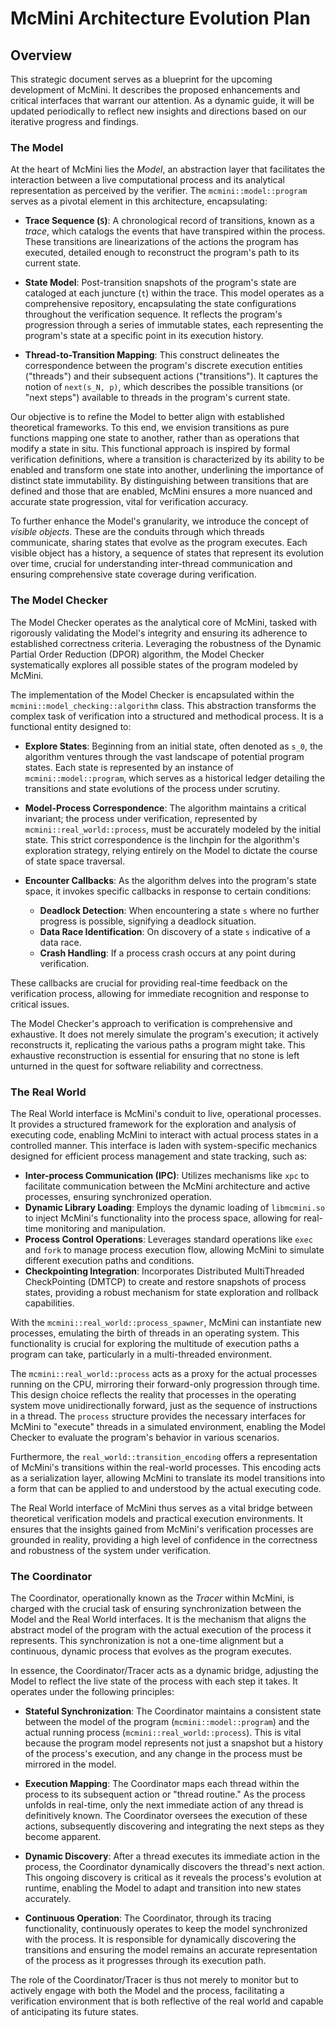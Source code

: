 # McMini Architecture Evolution Plan

## Overview

This strategic document serves as a blueprint for the upcoming development of McMini. It describes the proposed enhancements and critical interfaces that warrant our attention. As a dynamic guide, it will be updated periodically to reflect new insights and directions based on our iterative progress and findings.

### The Model

At the heart of McMini lies the _Model_, an abstraction layer that facilitates the interaction between a live computational process and its analytical representation as perceived by the verifier. The `mcmini::model::program` serves as a pivotal element in this architecture, encapsulating:

- **Trace Sequence (`S`)**: A chronological record of transitions, known as a _trace_, which catalogs the events that have transpired within the process. These transitions are linearizations of the actions the program has executed, detailed enough to reconstruct the program's path to its current state.

- **State Model**: Post-transition snapshots of the program's state are cataloged at each juncture (`t`) within the trace. This model operates as a comprehensive repository, encapsulating the state configurations throughout the verification sequence. It reflects the program's progression through a series of immutable states, each representing the program's state at a specific point in its execution history.

- **Thread-to-Transition Mapping**: This construct delineates the correspondence between the program's discrete execution entities ("threads") and their subsequent actions ("transitions"). It captures the notion of `next(s_N, p)`, which describes the possible transitions (or "next steps") available to threads in the program's current state.

Our objective is to refine the Model to better align with established theoretical frameworks. To this end, we envision transitions as pure functions mapping one state to another, rather than as operations that modify a state in situ. This functional approach is inspired by formal verification definitions, where a transition is characterized by its ability to be enabled and transform one state into another, underlining the importance of distinct state immutability. By distinguishing between transitions that are defined and those that are enabled, McMini ensures a more nuanced and accurate state progression, vital for verification accuracy.

To further enhance the Model's granularity, we introduce the concept of _visible objects_. These are the conduits through which threads communicate, sharing states that evolve as the program executes. Each visible object has a history, a sequence of states that represent its evolution over time, crucial for understanding inter-thread communication and ensuring comprehensive state coverage during verification.

### The Model Checker

The Model Checker operates as the analytical core of McMini, tasked with rigorously validating the Model's integrity and ensuring its adherence to established correctness criteria. Leveraging the robustness of the Dynamic Partial Order Reduction (DPOR) algorithm, the Model Checker systematically explores all possible states of the program modeled by McMini.

The implementation of the Model Checker is encapsulated within the `mcmini::model_checking::algorithm` class. This abstraction transforms the complex task of verification into a structured and methodical process. It is a functional entity designed to:

- **Explore States**: Beginning from an initial state, often denoted as `s_0`, the algorithm ventures through the vast landscape of potential program states. Each state is represented by an instance of `mcmini::model::program`, which serves as a historical ledger detailing the transitions and state evolutions of the process under scrutiny.

- **Model-Process Correspondence**: The algorithm maintains a critical invariant; the process under verification, represented by `mcmini::real_world::process`, must be accurately modeled by the initial state. This strict correspondence is the linchpin for the algorithm's exploration strategy, relying entirely on the Model to dictate the course of state space traversal.

- **Encounter Callbacks**: As the algorithm delves into the program's state space, it invokes specific callbacks in response to certain conditions:
  - **Deadlock Detection**: When encountering a state `s` where no further progress is possible, signifying a deadlock situation.
  - **Data Race Identification**: On discovery of a state `s` indicative of a data race.
  - **Crash Handling**: If a process crash occurs at any point during verification.

These callbacks are crucial for providing real-time feedback on the verification process, allowing for immediate recognition and response to critical issues.

The Model Checker's approach to verification is comprehensive and exhaustive. It does not merely simulate the program's execution; it actively reconstructs it, replicating the various paths a program might take. This exhaustive reconstruction is essential for ensuring that no stone is left unturned in the quest for software reliability and correctness.

### The Real World

The Real World interface is McMini's conduit to live, operational processes. It provides a structured framework for the exploration and analysis of executing code, enabling McMini to interact with actual process states in a controlled manner. This interface is laden with system-specific mechanics designed for efficient process management and state tracking, such as:

- **Inter-process Communication (IPC)**: Utilizes mechanisms like `xpc` to facilitate communication between the McMini architecture and active processes, ensuring synchronized operation.
- **Dynamic Library Loading**: Employs the dynamic loading of `libmcmini.so` to inject McMini's functionality into the process space, allowing for real-time monitoring and manipulation.
- **Process Control Operations**: Leverages standard operations like `exec` and `fork` to manage process execution flow, allowing McMini to simulate different execution paths and conditions.
- **Checkpointing Integration**: Incorporates Distributed MultiThreaded CheckPointing (DMTCP) to create and restore snapshots of process states, providing a robust mechanism for state exploration and rollback capabilities.

With the `mcmini::real_world::process_spawner`, McMini can instantiate new processes, emulating the birth of threads in an operating system. This functionality is crucial for exploring the multitude of execution paths a program can take, particularly in a multi-threaded environment.

The `mcmini::real_world::process` acts as a proxy for the actual processes running on the CPU, mirroring their forward-only progression through time. This design choice reflects the reality that processes in the operating system move unidirectionally forward, just as the sequence of instructions in a thread. The `process` structure provides the necessary interfaces for McMini to "execute" threads in a simulated environment, enabling the Model Checker to evaluate the program's behavior in various scenarios.

Furthermore, the `real_world::transition_encoding` offers a representation of McMini's transitions within the real-world processes. This encoding acts as a serialization layer, allowing McMini to translate its model transitions into a form that can be applied to and understood by the actual executing code.

The Real World interface of McMini thus serves as a vital bridge between theoretical verification models and practical execution environments. It ensures that the insights gained from McMini's verification processes are grounded in reality, providing a high level of confidence in the correctness and robustness of the system under verification.

### The Coordinator

The Coordinator, operationally known as the _Tracer_ within McMini, is charged with the crucial task of ensuring synchronization between the Model and the Real World interfaces. It is the mechanism that aligns the abstract model of the program with the actual execution of the process it represents. This synchronization is not a one-time alignment but a continuous, dynamic process that evolves as the program executes.

In essence, the Coordinator/Tracer acts as a dynamic bridge, adjusting the Model to reflect the live state of the process with each step it takes. It operates under the following principles:

- **Stateful Synchronization**: The Coordinator maintains a consistent state between the model of the program (`mcmini::model::program`) and the actual running process (`mcmini::real_world::process`). This is vital because the program model represents not just a snapshot but a history of the process's execution, and any change in the process must be mirrored in the model.

- **Execution Mapping**: The Coordinator maps each thread within the process to its subsequent action or "thread routine." As the process unfolds in real-time, only the next immediate action of any thread is definitively known. The Coordinator oversees the execution of these actions, subsequently discovering and integrating the next steps as they become apparent.

- **Dynamic Discovery**: After a thread executes its immediate action in the process, the Coordinator dynamically discovers the thread's next action. This ongoing discovery is critical as it reveals the process's evolution at runtime, enabling the Model to adapt and transition into new states accurately.

- **Continuous Operation**: The Coordinator, through its tracing functionality, continuously operates to keep the model synchronized with the process. It is responsible for dynamically discovering the transitions and ensuring the model remains an accurate representation of the process as it progresses through its execution path.

The role of the Coordinator/Tracer is thus not merely to monitor but to actively engage with both the Model and the process, facilitating a verification environment that is both reflective of the real world and capable of anticipating its future states.